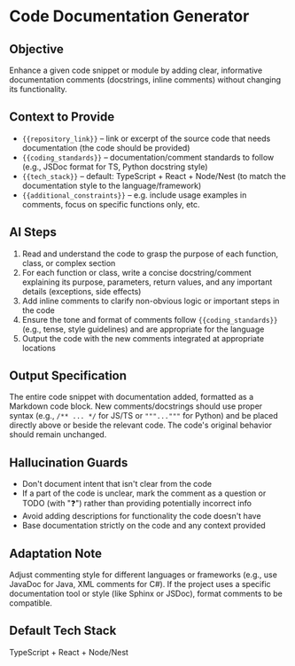 # Code Documentation Generator

## Objective
Enhance a given code snippet or module by adding clear, informative documentation comments (docstrings, inline comments) without changing its functionality.

## Context to Provide
- `{{repository_link}}` – link or excerpt of the source code that needs documentation (the code should be provided)
- `{{coding_standards}}` – documentation/comment standards to follow (e.g., JSDoc format for TS, Python docstring style)
- `{{tech_stack}}` – default: TypeScript + React + Node/Nest (to match the documentation style to the language/framework)
- `{{additional_constraints}}` – e.g. include usage examples in comments, focus on specific functions only, etc.

## AI Steps
1. Read and understand the code to grasp the purpose of each function, class, or complex section
2. For each function or class, write a concise docstring/comment explaining its purpose, parameters, return values, and any important details (exceptions, side effects)
3. Add inline comments to clarify non-obvious logic or important steps in the code
4. Ensure the tone and format of comments follow `{{coding_standards}}` (e.g., tense, style guidelines) and are appropriate for the language
5. Output the code with the new comments integrated at appropriate locations

## Output Specification
The entire code snippet with documentation added, formatted as a Markdown code block. New comments/docstrings should use proper syntax (e.g., `/** ... */` for JS/TS or `"""..."""` for Python) and be placed directly above or beside the relevant code. The code's original behavior should remain unchanged.

## Hallucination Guards
- Don't document intent that isn't clear from the code
- If a part of the code is unclear, mark the comment as a question or TODO (with "❓") rather than providing potentially incorrect info
- Avoid adding descriptions for functionality the code doesn't have
- Base documentation strictly on the code and any context provided

## Adaptation Note
Adjust commenting style for different languages or frameworks (e.g., use JavaDoc for Java, XML comments for C#). If the project uses a specific documentation tool or style (like Sphinx or JSDoc), format comments to be compatible.

## Default Tech Stack
TypeScript + React + Node/Nest
